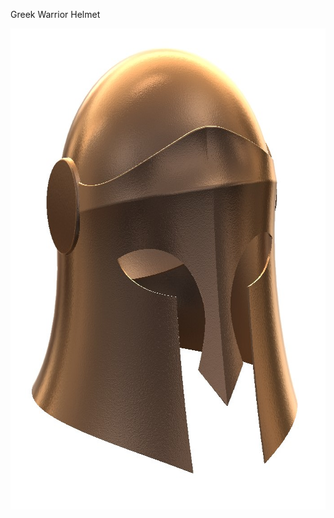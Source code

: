Greek Warrior Helmet

<img src="https://github.com/mgrzb451/solidworks_fun/blob/main/helm0/helm0.jpg" width=700 height=770>
